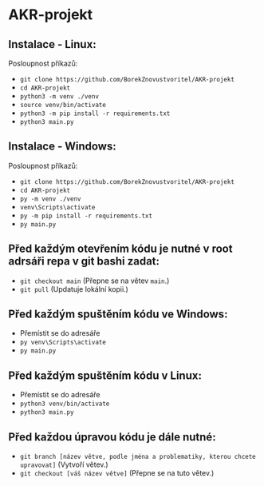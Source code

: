 # AKR-projekt

Instalace - Linux:
------------------
Posloupnost příkazů:
- `git clone https://github.com/BorekZnovustvoritel/AKR-projekt`
- `cd AKR-projekt`
- `python3 -m venv ./venv`
- `source venv/bin/activate`
- `python3 -m pip install -r requirements.txt`
- `python3 main.py`

Instalace - Windows:
--------------------
Posloupnost příkazů:
- `git clone https://github.com/BorekZnovustvoritel/AKR-projekt`
- `cd AKR-projekt`
- `py -m venv ./venv`
- `venv\Scripts\activate`
- `py -m pip install -r requirements.txt`
- `py main.py`


Před každým otevřením kódu je nutné v root adrsáři repa v git bashi zadat:
--------------------------------------------------------------------------
- `git checkout main` (Přepne se na větev `main`.)
- `git pull` (Updatuje lokální kopii.)

Před každým spuštěním kódu ve Windows:
--------------------------------------
- Přemístit se do adresáře
- `py venv\Scripts\activate`
- `py main.py`

Před každým spuštěním kódu v Linux:
--------------------------------------
- Přemístit se do adresáře
- `python3 venv/bin/activate`
- `python3 main.py`

Před každou úpravou kódu je dále nutné:
---------------------------------------
- `git branch [název větve, podle jména a problematiky, kterou chcete upravovat]` (Vytvoří větev.)
- `git checkout [váš název větve]` (Přepne se na tuto větev.)
